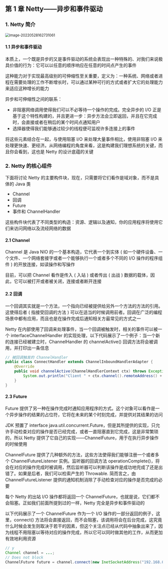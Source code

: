 ## 第 1 章  Netty——异步和事件驱动

### 1. Netty 简介

<img src="C:\Users\zjt\AppData\Roaming\Typora\typora-user-images\image-20220528162731061.png" alt="image-20220528162731061" style="zoom:80%;" />

#### 1.1 异步和事件驱动

本质上，一个既是异步的又是事件驱动的系统会表现出一种特殊的、对我们来说极具价值的行为：它可以以任意的顺序响应在任意的时间点产生的事件

这种能力对于实现最高级别的可伸缩性至关重要，定义为：一种系统、网络或者进程在需要处理的工作不断增长时，可以通过某种可行的方式或者扩大它的处理能力来适应这种增长的能力

异步和可伸缩性之间的联系：

- 非阻塞网络调用使得我们可以不必等待一个操作的完成。完全异步的 I/O 正是基于这个特性构建的，并且更进一步：异步方法会立即返回，并且在它完成时，会直接或者在稍后的某个时间点通知用户
- 选择器使得我们能够通过较少的线程便可监视许多连接上的事件

将这些元素结合在一起，与使用阻塞 I/O 来处理大量事件相比，使用非阻塞 I/O 来处理更快速、更经济。从网络编程的角度来看，这是构建我们理想系统的关键，而且你会看到，这也是 Netty 的设计底蕴的关键

### 2. Netty 的核心组件

下面将讨论 Netty 的主要构件块，现在，只需要将它们看作是域对象，而不是具体的 Java 类

- Channel
- 回调
- Future
- 事件和 ChannelHandler

这些构件块代表了不同类型的构造：资源、逻辑以及通知，你的应用程序将使用它们来访问网络以及流经网络的数据

#### 2.1 Channel

Channel 是 Java NIO 的一个基本构造，它代表一个到实体 ( 如一个硬件设备、一个文件、一个网络套接字或者一个能够执行一个或者多个不同的 I/O 操作的程序组件 ) 的开放连接，如读操作和写操作

目前，可以把 Channel 看作是传入 ( 入站 ) 或者传出 ( 出战 ) 数据的载体，因此，它可以被打开或者被关闭，连接或者断开连接

#### 2.2 回调

一个回调其实就是一个方法，一个指向已经被提供给另外一个方法的方法的引用。这使得后者 ( 指接受回调的方法 ) 可以在适当的时候调用前者。回调在广泛的编程场景中都有应用，而且也是在操作完成后通知相关方最常见的方式之一

Netty 在内部使用了回调来处理事件，当一个回调被触发时，相关的事件可以被一个 interfaceChannelHandler 的实现处理，以下代码展示了一个例子：当一个新的连接已经被建立时，ChannelHandler 的 channelActive() 回调方法将会被调用，并打印出一条信息

```java
// 被回调触发的 ChannelHandler
public class ConnectHandler extends ChannelInboundHandlerAdapter {
    @Override
    public void channelActive(ChannelHandlerContext ctx) throws Exception {
        System.out.println("Client " + ctx.channel().remoteAddress() + " connected");
    }
}
```

#### 2.3 Future

Future 提供了另一种在操作完成时通知应用程序的方式。这个对象可以看作是一个异步操作的结果的占位符，它将在未来的某个时刻完成，并提供对其结果的访问

JDK 预置了 interface java.util.concurrent.Future，但是其所提供的实现，只允许手动检查对应的操作是否已经完成，或者一直阻塞直到它完成，这是非常繁琐的，所以 Netty 提供了它自己的实现——ChannelFuture，用于在执行异步操作的时候使用

ChannelFuture 提供了几种额外的方法，这些方法使得我们能够注册一个或者多个 ChannelFutureListener 实例。监听器的回调方法 operationComplete()，将会在对应的操作完成时被调用，然后监听器可以判断该操作是成功地完成了还是出错了。如果是后者，我们可以检索产生的 Throwable. 简而言之，由 ChannelFutureListener 提供的通知机制消除了手动检查对应的操作是否完成的必要

每个 Netty 的出站 I/O 操作都将返回一个 ChannelFuture，也就是说，它们都不会阻塞。正如我们前面所提到过的一样，Netty 完全是异步和事件驱动的

以下代码展示了一个 ChannelFuture 作为一个 I/O 操作的一部分返回的例子，这里，connect() 方法将会直接返回，而不会阻塞，该调用将会在后台完成，这究竟什么时候会发生则取决于若干的因素，但这个关注点已经从代码中抽象出来了，因为线程不用阻塞以等待对应的操作完成，所以它可以同时做其他的工作，从而更加有效地利用资源

```java
// y
Channel channel = ...;
// Does not block
ChannelFuture future = channel.connect(new InetSocketAddress("192.168.0.1", 25));
```

